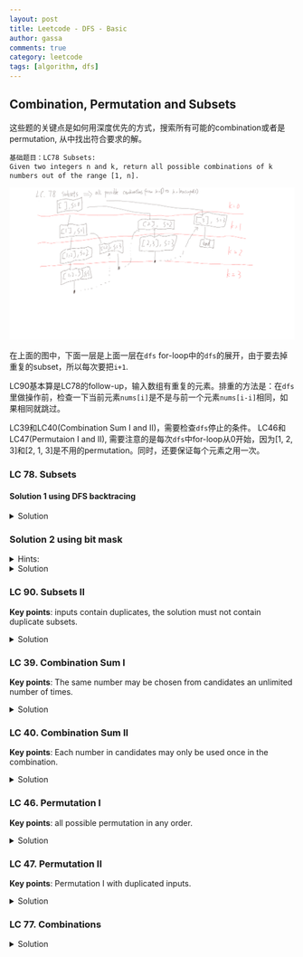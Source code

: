 ```yaml
---
layout: post
title: Leetcode - DFS - Basic
author: gassa
comments: true
category: leetcode
tags: [algorithm, dfs]
---
```

## Combination, Permutation and Subsets

这些题的关键点是如何用深度优先的方式，搜索所有可能的combination或者是permutation, 从中找出符合要求的解。

```
基础题目：LC78 Subsets:
Given two integers n and k, return all possible combinations of k numbers out of the range [1, n].
```

![subsets search graph](/pics/leetcode/dfs/lc78-subsets.png)

在上面的图中，下面一层是上面一层在`dfs` for-loop中的`dfs`的展开，由于要去掉重复的subset，所以每次要把`i+1`. 

LC90基本算是LC78的follow-up，输入数组有重复的元素。排重的方法是：在`dfs`里做操作前，检查一下当前元素`nums[i]`是不是与前一个元素`nums[i-i]`相同，如果相同就跳过。

LC39和LC40(Combination Sum I and II)，需要检查`dfs`停止的条件。
LC46和LC47(Permutaion I and II), 需要注意的是每次`dfs`中for-loop从0开始，因为[1, 2, 3]和[2, 1, 3]是不用的permutation。同时，还要保证每个元素之用一次。


### LC 78. Subsets

#### Solution 1 using DFS backtracing
<details>
<summary>Solution</summary>
{% highlight python %}
class Solution:
    def subsets(self, nums: List[int]) -> List[List[int]]:
        ans = []
        n = len(nums)
        def dfs(path, start):
          ans.append(path.copy())
          for i in range(start, n):
            path.append(nums[i])
            dfs(path, i+1)
            path.pop()
          return
        dfs([], 0)
        return ans
{% endhighlight %}
</details>

### Solution 2 using bit mask
<details>
<summary>Hints:</summary>
<pre>
each subset can be mapped to an binary interger between 0, 2^1, 2^2, ..., 2^n
For example, [1, 2, 3]
0 => 000 => []
1 => 001 => [1]
2 => 010 => [2]
3 => 011 => [1, 2]
4 => 100 => [3]
5 => 101 => [1, 3]
6 => 110 => [2, 3]
7 => 111 => [1, 2, 3]
</pre>
</details>

<details>
<summary>Solution</summary>
{% highlight python %}
class Solution:
  def subsets(self, nums: List[int]) -> List[List[int]]:
    n = len(nums)
    nth_bit = 1 << len(nums)
    ans = []
    for i in range(2**n):
      mask = bin(i | nth_bit)[3:]
      ans.append([ nums[j] for j in range(n) if mask[j] == '1' ])
    return ans
{% endhighlight %}
</details>

### LC 90. Subsets II

**Key points**: inputs contain duplicates, the solution must not contain duplicate subsets.

<details>
<summary>Solution</summary>
{% highlight python %}
class Solution:
  def subsetsWithDup(self, nums: List[int]) -> List[List[int]]:
    ans = []
    n = len(nums)
    nums = sorted(nums)
    def dfs(path, start):
      ans.append(path.copy())
      for i in range(start, n):
        if i > start and nums[i-1] == nums[i]:
          continue;
        path.append(nums[i])
        dfs(path, i+1)
        path.pop()
      return
    dfs([], 0)
    return ans
{% endhighlight %}
</details>

### LC 39. Combination Sum I

**Key points**: The same number may be chosen from candidates an unlimited number of times.

<details>
<summary>Solution</summary>
{% highlight python %}

class Solution:
    def combinationSum(self, candidates: List[int], target: int) -> List[List[int]]:
      ans = []
      candidates = sorted(candidates)
      L = len(candidates)
      def dfs(path: List[int], acc: int, start: int): 
        if acc == target:
          ans.append(path.copy())
          return
        if acc > target:
          return
        for idx in range(start, L):
          path.append(candidates[idx])
          dfs(path, acc + candidates[idx], idx)
          path.pop()
        return
      dfs([], 0, 0)
      return ans
{% endhighlight %}
</details>

### LC 40. Combination Sum II 

**Key points**: Each number in candidates may only be used once in the combination.

<details>
<summary>Solution</summary>
{% highlight python %}
class Solution:
    def combinationSum2(self, candidates: List[int], target: int) -> List[List[int]]:
        ans = []
        candidates = sorted(candidates)
        print(candidates)
        L = len(candidates)
        def dfs(path: List[int], acc: int, start: int): 
          if acc == target:
            ans.append(path.copy())
            return
          if acc > target:
            return
          for idx in range(start, L):
            if idx > start and candidates[idx-1] == candidates[idx]:
              continue
            path.append(candidates[idx])
            dfs(path, acc + candidates[idx], idx+1)
            path.pop()
          return
        dfs([], 0, 0)
        return ans
{% endhighlight %}
</details>

### LC 46. Permutation I

**Key points**: all possible permutation in any order.

<details>
<summary>Solution</summary>
{% highlight python %}
class Solution:
    def permute(self, nums: List[int]) -> List[List[int]]:
      ans = []
      L = len(nums)
      def dfs(path):
        if len(path) == L:
          ans.append(path.copy())
          return 
        for idx in range(0, L):
          if nums[idx] not in path:
            path.append(nums[idx])
            dfs(path)
            path.pop()
        return
      dfs([])
      return ans
{% endhighlight %}
</details>

### LC 47. Permutation II

**Key points**: Permutation I with duplicated inputs.

<details>
<summary>Solution</summary>
{% highlight python %}
class Solution:
    def permuteUnique(self, nums: List[int]) -> List[List[int]]:
      ans = []
      L = len(nums)
      visited = [False] * L
      nums = sorted(nums)
      def dfs(path):
        if len(path) == L:
          ans.append(path.copy())
          return 
        for idx in range(0, L):
          if visited[idx] or (idx != 0 and visited[idx-1] and nums[idx-1] == nums[idx]):
              continue
          path.append(nums[idx])
          visited[idx] = True
          dfs(path)
          path.pop()
          visited[idx] = False
        return
      dfs([])
      return ans
{% endhighlight %}
</details>

### LC 77. Combinations

<details>
<summary>Solution</summary>
{% highlight python %}class Solution:
    def combine(self, n: int, k: int) -> List[List[int]]:
      ans = []
      def dfs(path, start):
        if len(path) == k:
          ans.append(path.copy())
          return
        for i in range(start, n+1):
          path.append(i)
          dfs(path, i + 1)
          path.pop()
        return
      dfs([], 1)
      return ans
{% endhighlight %}
</details>



